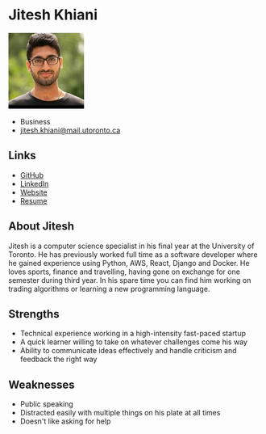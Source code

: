 # Jitesh Khiani

![Jitesh Khiani Profile](./jitesh_khiani.jpg)

- Business
- jitesh.khiani@mail.utoronto.ca

## Links

- [GitHub](https://github.com/jkhiani)
- [LinkedIn](https://www.linkedin.com/in/jitesh-khiani-003044154/)
- [Website](https://jkhiani.github.io/)
- [Resume](https://docs.google.com/document/d/1BcEmQEy0CH4X7a6s9rVKKFRccygrg2sneen8Za_R05o/edit?usp=sharing)

## About Jitesh

Jitesh is a computer science specialist in his final year at the University of Toronto. He has previously worked full time as a software developer where he gained experience using Python, AWS, React, Django and Docker. He loves sports, finance and travelling, having gone on exchange for one semester during third year. In his spare time you can find him working on trading algorithms or learning a new programming language.

## Strengths

- Technical experience working in a high-intensity fast-paced startup
- A quick learner willing to take on whatever challenges come his way
- Ability to communicate ideas effectively and handle criticism and feedback the right way

## Weaknesses

- Public speaking
- Distracted easily with multiple things on his plate at all times
- Doesn't like asking for help
